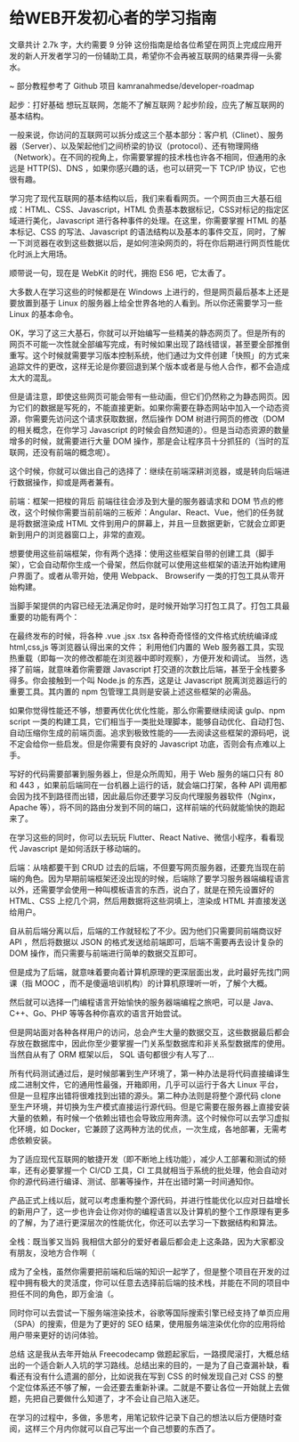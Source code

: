 # 给WEB开发初心者的学习指南

文章共计 2.7k 字，大约需要 9 分钟
这份指南是给各位希望在网页上完成应用开发的新人开发者学习的一份辅助工具，希望你不会再被互联网的结果弄得一头雾水。

~ 部分教程参考了 Github 项目 kamranahmedse/developer-roadmap

起步：打好基础
想玩互联网，怎能不了解互联网？起步阶段，应先了解互联网的基本结构。

一般来说，你访问的互联网可以拆分成这三个基本部分：客户机（Clinet）、服务器（Server）、以及架起他们之间桥梁的协议（protocol）、还有物理网络（Network）。在不同的视角上，你需要掌握的技术栈也许各不相同，但通用的永远是 HTTP(S)、DNS ，如果你感兴趣的话，也可以研究一下 TCP/IP 协议，它也很有趣。

学习完了现代互联网的基本结构以后，我们来看看网页。一个网页由三大基石组成：HTML、CSS、Javascript，HTML 负责基本数据标记，CSS对标记的指定区域进行美化，Javascript 进行各种事件的处理。在这里，你需要掌握 HTML 的基本标记、CSS 的写法、Javascript 的语法结构以及基本的事件交互，同时，了解一下浏览器在收到这些数据以后，是如何渲染网页的，将在你后期进行网页性能优化时派上大用场。

顺带说一句，现在是 WebKit 的时代，拥抱 ES6 吧，它太香了。

大多数人在学习这些的时候都是在 Windows 上进行的，但是网页最后基本上还是要放置到基于 Linux 的服务器上给全世界各地的人看到。所以你还需要学习一些 Linux 的基本命令。

OK，学习了这三大基石，你就可以开始编写一些精美的静态网页了。但是所有的网页不可能一次性就全部编写完成，有时候如果出现了路线错误，甚至要全部推倒重写。这个时候就需要学习版本控制系统，他们通过为文件创建「快照」的方式来追踪文件的更改，这样无论是你要回退到某个版本或者是与他人合作，都不会造成太大的混乱。

但是请注意，即使这些网页可能会带有一些动画，但它们仍然称之为静态网页。因为它们的数据是写死的，不能直接更新。如果你需要在静态网站中加入一个动态资源，你需要先访问这个请求获取数据，然后操作 DOM 树进行网页的修改（DOM 的相关概念，在你学习 Javascript 的时候会自然知道的）。但是当动态资源的数量增多的时候，就需要进行大量 DOM 操作，那是会让程序员十分抓狂的（当时的互联网，还没有前端的概念呢）。

这个时候，你就可以做出自己的选择了：继续在前端深耕浏览器，或是转向后端进行数据操作，抑或是两者兼有。

前端：框架一把梭的背后
前端往往会涉及到大量的服务器请求和 DOM 节点的修改，这个时候你需要当前前端的三板斧：Angular、React、Vue，他们的任务就是将数据渲染成 HTML 文件到用户的屏幕上，并且一旦数据更新，它就会立即更新到用户的浏览器窗口上，非常的直观。

想要使用这些前端框架，你有两个选择：使用这些框架自带的创建工具（脚手架），它会自动帮你生成一个骨架，然后你就可以使用这些框架的语法开始构建用户界面了。或者从零开始，使用 Webpack、 Browserify 一类的打包工具从零开始构建。

当脚手架提供的内容已经无法满足你时，是时候开始学习打包工具了。打包工具最重要的功能有两个：

在最终发布的时候，将各种 .vue .jsx .tsx 各种奇奇怪怪的文件格式统统编译成 html,css,js 等浏览器认得出来的文件；
利用他们内置的 Web 服务器工具，实现热重载（即每一次的修改都能在浏览器中即时观察），方便开发和调试。
当然，选择了前端，就意味着你需要跟 Javascript 打交道的次数比后端，甚至于全栈要多得多。你会接触到一个叫 Node.js 的东西，这是让 Javascript 脱离浏览器运行的重要工具。其内置的 npm 包管理工具则是安装上述这些框架的必需品。

如果你觉得性能还不够，想要再优化优化性能，那么你需要继续阅读 gulp、npm script 一类的构建工具，它们相当于一类批处理脚本，能够自动优化、自动打包、自动压缩你生成的前端页面。追求到极致性能的——去阅读这些框架的源码吧，说不定会给你一些启发。但是你需要有良好的 Javascript 功底，否则会有点难以上手。

写好的代码需要部署到服务器上，但是众所周知，用于 Web 服务的端口只有 80 和 443 ，如果前后端同在一台机器上运行的话，就会端口打架，各种 API 调用都会因为找不到路径而出错，因此最后你还要学习反向代理服务器软件（Nginx，Apache 等），将不同的路由分发到不同的端口，这样前端的代码就能愉快的跑起来了。

在学习这些的同时，你可以去玩玩 Flutter、React Native、微信小程序，看看现代 Javascript 是如何活跃于移动端的。

后端：从啥都要干到 CRUD
过去的后端，不但要写网页服务器，还要充当现在前端的角色。因为早期前端框架还没出现的时候，后端除了要学习服务器端编程语言以外，还需要学会使用一种叫模板语言的东西，说白了，就是在预先设置好的 HTML、CSS 上挖几个洞，然后用数据将这些洞填上，渲染成 HTML 并直接发送给用户。

自从前后端分离以后，后端的工作就轻松了不少。因为他们只需要同前端商议好 API ，然后将数据以 JSON 的格式发送给前端即可，后端不需要再去设计复杂的 DOM 操作，而只需要与前端进行简单的数据交互即可。

但是成为了后端，就意味着要向着计算机原理的更深层面出发，此时最好先找门网课（指 MOOC ，而不是傻逼培训机构）的计算机原理听一听，了解个大概。

然后就可以选择一门编程语言开始愉快的服务器端编程之旅吧，可以是 Java、C++、Go、PHP 等等各种你喜欢的语言开始尝试。

但是网站面对各种各样用户的访问，总会产生大量的数据交互，这些数据最后都会存放在数据库中，因此你至少要掌握一门关系型数据库和非关系型数据库的使用。当然自从有了 ORM 框架以后， SQL 语句都很少有人写了…

所有代码测试通过后，是时候部署到生产环境了，第一种办法是将代码直接编译生成二进制文件，它的通用性最强，开箱即用，几乎可以运行于各大 Linux 平台，但是一旦程序出错将很难找到出错的源头。第二种办法则是将整个源代码 clone 至生产环境，并切换为生产模式直接运行源代码。但是它需要在服务器上直接安装大量的依赖，有时候一个依赖出错也会导致应用奔溃。这个时候你可以去学习虚拟化环境，如 Docker，它兼顾了这两种方法的优点，一次生成，各地部署，无需考虑依赖安装。

为了适应现代互联网的敏捷开发（即不断地上线功能），减少人工部署和测试的频率，还有必要掌握一个 CI/CD 工具，CI 工具就相当于系统的批处理，他会自动对你的源代码进行编译、测试、部署等操作，并在出错时第一时间通知你。

产品正式上线以后，就可以考虑重构整个源代码，并进行性能优化以应对日益增长的新用户了，这一步也许会让你对你的编程语言以及计算机的整个工作原理有更多的了解，为了进行更深层次的性能优化，你还可以去学习一下数据结构和算法。

全栈：既当爹又当妈
我相信大部分的爱好者最后都会走上这条路，因为大家都没有朋友，没地方合作啊（

成为了全栈，虽然你需要把前端和后端的知识一起学了，但是整个项目在开发的过程中拥有极大的灵活度，你可以任意去选择前后端的技术栈，并能在不同的项目中担任不同的角色，即万金油（。

同时你可以去尝试一下服务端渲染技术，谷歌等国际搜索引擎已经支持了单页应用 （SPA）的搜索，但是为了更好的 SEO 结果，使用服务端渲染优化你的应用将给用户带来更好的访问体验。

总结
这是我从去年开始从 Freecodecamp 做题起家后，一路摸爬滚打，大概总结出的一个适合新人入坑的学习路线。总结出来的目的，一是为了自己查漏补缺，看看还有没有什么遗漏的部分，比如说我在写到 CSS 的时候发现自己对 CSS 的整个定位体系还不够了解，一会还要去重新补课。二就是不要让各位一开始就上去做题，先把自己要做什么知道了，才不会让自己陷入迷茫。

在学习的过程中，多做，多思考，用笔记软件记录下自己的想法以后方便随时查阅，这样三个月内你就可以自己写出一个自己想要的东西了。